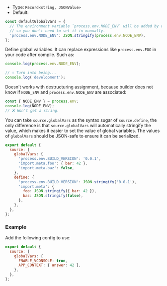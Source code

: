- Type: `Record<string, JSONValue>`
- Default:

```ts
const defaultGlobalVars = {
  // The environment variable `process.env.NODE_ENV` will be added by default,
  // so you don't need to set it in manually.
  'process.env.NODE_ENV': JSON.stringify(process.env.NODE_ENV),
};
```

Define global variables. It can replace expressions like `process.env.FOO` in your code after compile. Such as:

```js
console.log(process.env.NODE_ENV);

// ⬇️ Turn into being...
console.log('development');
```

Doesn't works with destructuring assignment, because builder does not know if `NODE_ENV` and `process.env.NODE_ENV` are associated:

```js
const { NODE_ENV } = process.env;
console.log(NODE_ENV);
// ❌ Won't get a string.
```

You can take `source.globalVars` as the syntax sugar of `source.define`, the only difference is that `source.globalVars` will automatically stringify the value, which makes it easier to set the value of global variables. The values of `globalVars` should be JSON-safe to ensure it can be serialized.

```js
export default {
  source: {
    globalVars: {
      'process.env.BUILD_VERSION': '0.0.1',
      'import.meta.foo': { bar: 42 },
      'import.meta.baz': false,
    },
    define: {
      'process.env.BUILD_VERSION': JSON.stringify('0.0.1'),
      'import.meta': {
        foo: JSON.stringify({ bar: 42 }),
        baz: JSON.stringify(false),
      },
    },
  },
};
```

### Example

Add the following config to use:

```js
export default {
  source: {
    globalVars: {
      ENABLE_VCONSOLE: true,
      APP_CONTEXT: { answer: 42 },
    },
  },
};
```
